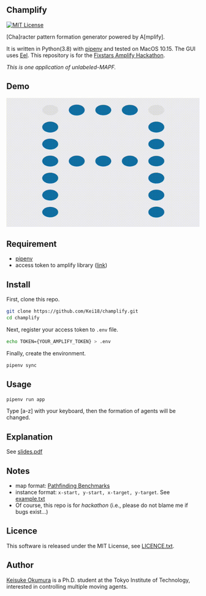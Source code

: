 Champlify
---
[![MIT License](http://img.shields.io/badge/license-MIT-blue.svg?style=flat)](LICENSE)

[Cha]racter pattern formation generator powered by A[mplify].

It is written in Python(3.8) with [pipenv](https://github.com/pypa/pipenv) and tested on MacOS 10.15.
The GUI uses [Eel](https://github.com/samuelhwilliams/Eel).
This repository is for the [Fixstars Amplify Hackathon](https://amplify.fixstars.com/hackathon00).

_This is one application of unlabeled-MAPF._

## Demo
![demo](/material/amplify.gif)

## Requirement
- [pipenv](https://github.com/pypa/pipenv)
- access token to amplify library ([link](https://amplify.fixstars.com/user/token))

## Install
First, clone this repo.
```sh
git clone https://github.com/Kei18/champlify.git
cd champlify
```

Next, register your access token to `.env` file.
```sh
echo TOKEN={YOUR_AMPLIFY_TOKEN} > .env
```

Finally, create the environment.
```sh
pipenv sync
```

## Usage
```sh
pipenv run app
```

Type [a-z] with your keyboard, then the formation of agents will be changed.

## Explanation
See [slides.pdf](/material/slides.pdf)

## Notes
- map format: [Pathfinding Benchmarks](https://movingai.com/benchmarks/)
- instance format: `x-start, y-start, x-target, y-target`. See [example.txt](/instance/example.txt)
- Of course, this repo is for *hackathon* (i.e., please do not blame me if bugs exist...)

## Licence
This software is released under the MIT License, see [LICENCE.txt](LICENCE.txt).

## Author
[Keisuke Okumura](https://kei18.github.io) is a Ph.D. student at the Tokyo Institute of Technology, interested in controlling multiple moving agents.
